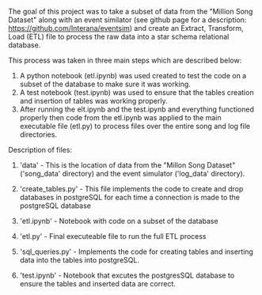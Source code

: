 The goal of this project was to take a subset of data from the "Million Song Dataset" along with an event similator (see github page for a description: https://github.com/Interana/eventsim) and create an Extract, Transform, Load (ETL) file to process the raw data into a star schema relational database.

This process was taken in three main steps which are described below:

1) A python notebook (etl.ipynb) was used created to test the code on a subset of the database to make sure it was working.
2) A test notebook (test.ipynb) was used to ensure that the tables creation and insertion of tables was working properly.
3) After running the elt.ipynb and the test.ipynb and everything functioned properly then code from the etl.ipynb was applied to the main executable file (etl.py) to process files over the entire song and log file directories.

Description of files:

1) 'data' -  This is the location of data from the "Millon Song Dataset" ('song_data' directory) and the event simulator ('log_data' directory).

2) 'create_tables.py' - This file implements the code to create and drop databases in postgreSQL for each time a connection is made to the postgreSQL database

3) 'etl.ipynb' - Notebook with code on a subset of the database

4) 'etl.py' - Final executeable file to run the full ETL process

5) 'sql_queries.py' - Implements the code for creating tables and inserting data into the tables into postgreSQL.

6) 'test.ipynb' - Notebook that excutes the postgresSQL database to ensure the tables and inserted data are correct.